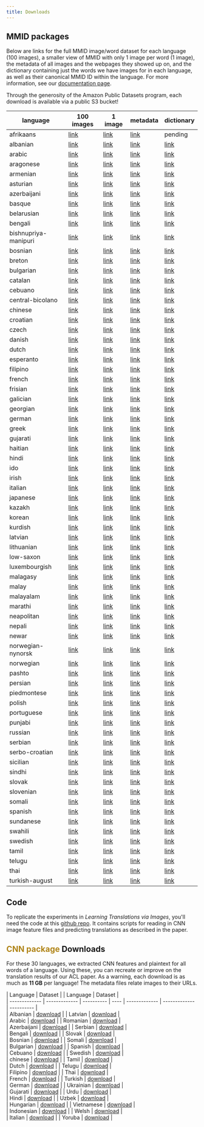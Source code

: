 ```yaml
---
title: Downloads
---
```




## MMID packages
Below are links for the full MMID image/word dataset for each language (100 images), a smaller view of MMID with only 1 image per word (1 image), the metadata of all images and the webpages they showed up on, and the dictionary containing just the words we have images for in each language, as well as their canonical MMID ID within the language. For more information, see our [documentation page](https://multilingual-images.org/doc.html).

Through the generosity of the Amazon Public Datasets program, each download is available via a public S3 bucket!

| language | 100 images | 1 image | metadata | dictionary |
| -------- | -------- | -------- | -------- | -------- |
| afrikaans | [link](https://s3.amazonaws.com/mmid-pds/language_image_packages/scale-afrikaans-package.tgz) | [link](https://s3.amazonaws.com/mmid-pds/mini_language_image_packages/mini-afrikaans-package.tgz) | [link](https://s3.amazonaws.com/mmid-pds/language_metadata_files/metadata-afrikaans-package.jsonl) | pending |
| albanian | [link](https://s3.amazonaws.com/mmid-pds/language_image_packages/scale-albanian-package.tgz) | [link](https://s3.amazonaws.com/mmid-pds/mini_language_image_packages/mini-albanian-package.tgz) | [link](https://s3.amazonaws.com/mmid-pds/language_metadata_files/metadata-albanian-package.jsonl) | [link](https://s3.amazonaws.com/mmid-pds/language_index_files/index-albanian-package.tsv) |
| arabic | [link](https://s3.amazonaws.com/mmid-pds/language_image_packages/scale-arabic-package.tgz) | [link](https://s3.amazonaws.com/mmid-pds/mini_language_image_packages/mini-arabic-package.tgz) | [link](https://s3.amazonaws.com/mmid-pds/language_metadata_files/metadata-arabic-package.jsonl) | [link](https://s3.amazonaws.com/mmid-pds/language_index_files/index-arabic-package.tsv) |
| aragonese | [link](https://s3.amazonaws.com/mmid-pds/language_image_packages/scale-aragonese-package.tgz) | [link](https://s3.amazonaws.com/mmid-pds/mini_language_image_packages/mini-aragonese-package.tgz) | [link](https://s3.amazonaws.com/mmid-pds/language_metadata_files/metadata-aragonese-package.jsonl) | [link](https://s3.amazonaws.com/mmid-pds/language_index_files/index-aragonese-package.tsv) |
| armenian | [link](https://s3.amazonaws.com/mmid-pds/language_image_packages/scale-armenian-package.tgz) | [link](https://s3.amazonaws.com/mmid-pds/mini_language_image_packages/mini-armenian-package.tgz) | [link](https://s3.amazonaws.com/mmid-pds/language_metadata_files/metadata-armenian-package.jsonl) | [link](https://s3.amazonaws.com/mmid-pds/language_index_files/index-armenian-package.tsv) |
| asturian | [link](https://s3.amazonaws.com/mmid-pds/language_image_packages/scale-asturian-package.tgz) | [link](https://s3.amazonaws.com/mmid-pds/mini_language_image_packages/mini-asturian-package.tgz) | [link](https://s3.amazonaws.com/mmid-pds/language_metadata_files/metadata-asturian-package.jsonl) | [link](https://s3.amazonaws.com/mmid-pds/language_index_files/index-asturian-package.tsv) |
| azerbaijani | [link](https://s3.amazonaws.com/mmid-pds/language_image_packages/scale-azerbaijani-package.tgz) | [link](https://s3.amazonaws.com/mmid-pds/mini_language_image_packages/mini-azerbaijani-package.tgz) | [link](https://s3.amazonaws.com/mmid-pds/language_metadata_files/metadata-azerbaijani-package.jsonl) | [link](https://s3.amazonaws.com/mmid-pds/language_index_files/index-azerbaijani-package.tsv) |
| basque | [link](https://s3.amazonaws.com/mmid-pds/language_image_packages/scale-basque-package.tgz) | [link](https://s3.amazonaws.com/mmid-pds/mini_language_image_packages/mini-basque-package.tgz) | [link](https://s3.amazonaws.com/mmid-pds/language_metadata_files/metadata-basque-package.jsonl) | [link](https://s3.amazonaws.com/mmid-pds/language_index_files/index-basque-package.tsv) |
| belarusian | [link](https://s3.amazonaws.com/mmid-pds/language_image_packages/scale-belarusian-package.tgz) | [link](https://s3.amazonaws.com/mmid-pds/mini_language_image_packages/mini-belarusian-package.tgz) | [link](https://s3.amazonaws.com/mmid-pds/language_metadata_files/metadata-belarusian-package.jsonl) | [link](https://s3.amazonaws.com/mmid-pds/language_index_files/index-belarusian-package.tsv) |
| bengali | [link](https://s3.amazonaws.com/mmid-pds/language_image_packages/scale-bengali-package.tgz) | [link](https://s3.amazonaws.com/mmid-pds/mini_language_image_packages/mini-bengali-package.tgz) | [link](https://s3.amazonaws.com/mmid-pds/language_metadata_files/metadata-bengali-package.jsonl) | [link](https://s3.amazonaws.com/mmid-pds/language_index_files/index-bengali-package.tsv) |
| bishnupriya-manipuri | [link](https://s3.amazonaws.com/mmid-pds/language_image_packages/scale-bishnupriya-manipuri-package.tgz) | [link](https://s3.amazonaws.com/mmid-pds/mini_language_image_packages/mini-bishnupriya-manipuri-package.tgz) | [link](https://s3.amazonaws.com/mmid-pds/language_metadata_files/metadata-bishnupriya-manipuri-package.jsonl) | [link](https://s3.amazonaws.com/mmid-pds/language_index_files/index-bishnupriya-manipuri-package.tsv) |
| bosnian | [link](https://s3.amazonaws.com/mmid-pds/language_image_packages/scale-bosnian-package.tgz) | [link](https://s3.amazonaws.com/mmid-pds/mini_language_image_packages/mini-bosnian-package.tgz) | [link](https://s3.amazonaws.com/mmid-pds/language_metadata_files/metadata-bosnian-package.jsonl) | [link](https://s3.amazonaws.com/mmid-pds/language_index_files/index-bosnian-package.tsv) |
| breton | [link](https://s3.amazonaws.com/mmid-pds/language_image_packages/scale-breton-package.tgz) | [link](https://s3.amazonaws.com/mmid-pds/mini_language_image_packages/mini-breton-package.tgz) | [link](https://s3.amazonaws.com/mmid-pds/language_metadata_files/metadata-breton-package.jsonl) | [link](https://s3.amazonaws.com/mmid-pds/language_index_files/index-breton-package.tsv) |
| bulgarian | [link](https://s3.amazonaws.com/mmid-pds/language_image_packages/scale-bulgarian-package.tgz) | [link](https://s3.amazonaws.com/mmid-pds/mini_language_image_packages/mini-bulgarian-package.tgz) | [link](https://s3.amazonaws.com/mmid-pds/language_metadata_files/metadata-bulgarian-package.jsonl) | [link](https://s3.amazonaws.com/mmid-pds/language_index_files/index-bulgarian-package.tsv) |
| catalan | [link](https://s3.amazonaws.com/mmid-pds/language_image_packages/scale-catalan-package.tgz) | [link](https://s3.amazonaws.com/mmid-pds/mini_language_image_packages/mini-catalan-package.tgz) | [link](https://s3.amazonaws.com/mmid-pds/language_metadata_files/metadata-catalan-package.jsonl) | [link](https://s3.amazonaws.com/mmid-pds/language_index_files/index-catalan-package.tsv) |
| cebuano | [link](https://s3.amazonaws.com/mmid-pds/language_image_packages/scale-cebuano-package.tgz) | [link](https://s3.amazonaws.com/mmid-pds/mini_language_image_packages/mini-cebuano-package.tgz) | [link](https://s3.amazonaws.com/mmid-pds/language_metadata_files/metadata-cebuano-package.jsonl) | [link](https://s3.amazonaws.com/mmid-pds/language_index_files/index-cebuano-package.tsv) |
| central-bicolano | [link](https://s3.amazonaws.com/mmid-pds/language_image_packages/scale-central-bicolano-package.tgz) | [link](https://s3.amazonaws.com/mmid-pds/mini_language_image_packages/mini-central-bicolano-package.tgz) | [link](https://s3.amazonaws.com/mmid-pds/language_metadata_files/metadata-central-bicolano-package.jsonl) | [link](https://s3.amazonaws.com/mmid-pds/language_index_files/index-central-bicolano-package.tsv) |
| chinese | [link](https://s3.amazonaws.com/mmid-pds/language_image_packages/scale-chinese-package.tgz) | [link](https://s3.amazonaws.com/mmid-pds/mini_language_image_packages/mini-chinese-package.tgz) | [link](https://s3.amazonaws.com/mmid-pds/language_metadata_files/metadata-chinese-package.jsonl) | [link](https://s3.amazonaws.com/mmid-pds/language_index_files/index-chinese-package.tsv) |
| croatian | [link](https://s3.amazonaws.com/mmid-pds/language_image_packages/scale-croatian-package.tgz) | [link](https://s3.amazonaws.com/mmid-pds/mini_language_image_packages/mini-croatian-package.tgz) | [link](https://s3.amazonaws.com/mmid-pds/language_metadata_files/metadata-croatian-package.jsonl) | [link](https://s3.amazonaws.com/mmid-pds/language_index_files/index-croatian-package.tsv) |
| czech | [link](https://s3.amazonaws.com/mmid-pds/language_image_packages/scale-czech-package.tgz) | [link](https://s3.amazonaws.com/mmid-pds/mini_language_image_packages/mini-czech-package.tgz) | [link](https://s3.amazonaws.com/mmid-pds/language_metadata_files/metadata-czech-package.jsonl) | [link](https://s3.amazonaws.com/mmid-pds/language_index_files/index-czech-package.tsv) |
| danish | [link](https://s3.amazonaws.com/mmid-pds/language_image_packages/scale-danish-package.tgz) | [link](https://s3.amazonaws.com/mmid-pds/mini_language_image_packages/mini-danish-package.tgz) | [link](https://s3.amazonaws.com/mmid-pds/language_metadata_files/metadata-danish-package.jsonl) | [link](https://s3.amazonaws.com/mmid-pds/language_index_files/index-danish-package.tsv) |
| dutch | [link](https://s3.amazonaws.com/mmid-pds/language_image_packages/scale-dutch-package.tgz) | [link](https://s3.amazonaws.com/mmid-pds/mini_language_image_packages/mini-dutch-package.tgz) | [link](https://s3.amazonaws.com/mmid-pds/language_metadata_files/metadata-dutch-package.jsonl) | [link](https://s3.amazonaws.com/mmid-pds/language_index_files/index-dutch-package.tsv) |
| esperanto | [link](https://s3.amazonaws.com/mmid-pds/language_image_packages/scale-esperanto-package.tgz) | [link](https://s3.amazonaws.com/mmid-pds/mini_language_image_packages/mini-esperanto-package.tgz) | [link](https://s3.amazonaws.com/mmid-pds/language_metadata_files/metadata-esperanto-package.jsonl) | [link](https://s3.amazonaws.com/mmid-pds/language_index_files/index-esperanto-package.tsv) |
| filipino | [link](https://s3.amazonaws.com/mmid-pds/language_image_packages/scale-filipino-package.tgz) | [link](https://s3.amazonaws.com/mmid-pds/mini_language_image_packages/mini-filipino-package.tgz) | [link](https://s3.amazonaws.com/mmid-pds/language_metadata_files/metadata-filipino-package.jsonl) | [link](https://s3.amazonaws.com/mmid-pds/language_index_files/index-filipino-package.tsv) |
| french | [link](https://s3.amazonaws.com/mmid-pds/language_image_packages/scale-french-package.tgz) | [link](https://s3.amazonaws.com/mmid-pds/mini_language_image_packages/mini-french-package.tgz) | [link](https://s3.amazonaws.com/mmid-pds/language_metadata_files/metadata-french-package.jsonl) | [link](https://s3.amazonaws.com/mmid-pds/language_index_files/index-french-package.tsv) |
| frisian | [link](https://s3.amazonaws.com/mmid-pds/language_image_packages/scale-frisian-package.tgz) | [link](https://s3.amazonaws.com/mmid-pds/mini_language_image_packages/mini-frisian-package.tgz) | [link](https://s3.amazonaws.com/mmid-pds/language_metadata_files/metadata-frisian-package.jsonl) | [link](https://s3.amazonaws.com/mmid-pds/language_index_files/index-frisian-package.tsv) |
| galician | [link](https://s3.amazonaws.com/mmid-pds/language_image_packages/scale-galician-package.tgz) | [link](https://s3.amazonaws.com/mmid-pds/mini_language_image_packages/mini-galician-package.tgz) | [link](https://s3.amazonaws.com/mmid-pds/language_metadata_files/metadata-galician-package.jsonl) | [link](https://s3.amazonaws.com/mmid-pds/language_index_files/index-galician-package.tsv) |
| georgian | [link](https://s3.amazonaws.com/mmid-pds/language_image_packages/scale-georgian-package.tgz) | [link](https://s3.amazonaws.com/mmid-pds/mini_language_image_packages/mini-georgian-package.tgz) | [link](https://s3.amazonaws.com/mmid-pds/language_metadata_files/metadata-georgian-package.jsonl) | [link](https://s3.amazonaws.com/mmid-pds/language_index_files/index-georgian-package.tsv) |
| german | [link](https://s3.amazonaws.com/mmid-pds/language_image_packages/scale-german-package.tgz) | [link](https://s3.amazonaws.com/mmid-pds/mini_language_image_packages/mini-german-package.tgz) | [link](https://s3.amazonaws.com/mmid-pds/language_metadata_files/metadata-german-package.jsonl) | [link](https://s3.amazonaws.com/mmid-pds/language_index_files/index-german-package.tsv) |
| greek | [link](https://s3.amazonaws.com/mmid-pds/language_image_packages/scale-greek-package.tgz) | [link](https://s3.amazonaws.com/mmid-pds/mini_language_image_packages/mini-greek-package.tgz) | [link](https://s3.amazonaws.com/mmid-pds/language_metadata_files/metadata-greek-package.jsonl) | [link](https://s3.amazonaws.com/mmid-pds/language_index_files/index-greek-package.tsv) |
| gujarati | [link](https://s3.amazonaws.com/mmid-pds/language_image_packages/scale-gujarati-package.tgz) | [link](https://s3.amazonaws.com/mmid-pds/mini_language_image_packages/mini-gujarati-package.tgz) | [link](https://s3.amazonaws.com/mmid-pds/language_metadata_files/metadata-gujarati-package.jsonl) | [link](https://s3.amazonaws.com/mmid-pds/language_index_files/index-gujarati-package.tsv) |
| haitian | [link](https://s3.amazonaws.com/mmid-pds/language_image_packages/scale-haitian-package.tgz) | [link](https://s3.amazonaws.com/mmid-pds/mini_language_image_packages/mini-haitian-package.tgz) | [link](https://s3.amazonaws.com/mmid-pds/language_metadata_files/metadata-haitian-package.jsonl) | [link](https://s3.amazonaws.com/mmid-pds/language_index_files/index-haitian-package.tsv) |
| hindi | [link](https://s3.amazonaws.com/mmid-pds/language_image_packages/scale-hindi-package.tgz) | [link](https://s3.amazonaws.com/mmid-pds/mini_language_image_packages/mini-hindi-package.tgz) | [link](https://s3.amazonaws.com/mmid-pds/language_metadata_files/metadata-hindi-package.jsonl) | [link](https://s3.amazonaws.com/mmid-pds/language_index_files/index-hindi-package.tsv) |
| ido | [link](https://s3.amazonaws.com/mmid-pds/language_image_packages/scale-ido-package.tgz) | [link](https://s3.amazonaws.com/mmid-pds/mini_language_image_packages/mini-ido-package.tgz) | [link](https://s3.amazonaws.com/mmid-pds/language_metadata_files/metadata-ido-package.jsonl) | [link](https://s3.amazonaws.com/mmid-pds/language_index_files/index-ido-package.tsv) |
| irish | [link](https://s3.amazonaws.com/mmid-pds/language_image_packages/scale-irish-package.tgz) | [link](https://s3.amazonaws.com/mmid-pds/mini_language_image_packages/mini-irish-package.tgz) | [link](https://s3.amazonaws.com/mmid-pds/language_metadata_files/metadata-irish-package.jsonl) | [link](https://s3.amazonaws.com/mmid-pds/language_index_files/index-irish-package.tsv) |
| italian | [link](https://s3.amazonaws.com/mmid-pds/language_image_packages/scale-italian-package.tgz) | [link](https://s3.amazonaws.com/mmid-pds/mini_language_image_packages/mini-italian-package.tgz) | [link](https://s3.amazonaws.com/mmid-pds/language_metadata_files/metadata-italian-package.jsonl) | [link](https://s3.amazonaws.com/mmid-pds/language_index_files/index-italian-package.tsv) |
| japanese | [link](https://s3.amazonaws.com/mmid-pds/language_image_packages/scale-japanese-package.tgz) | [link](https://s3.amazonaws.com/mmid-pds/mini_language_image_packages/mini-japanese-package.tgz) | [link](https://s3.amazonaws.com/mmid-pds/language_metadata_files/metadata-japanese-package.jsonl) | [link](https://s3.amazonaws.com/mmid-pds/language_index_files/index-japanese-package.tsv) |
| kazakh | [link](https://s3.amazonaws.com/mmid-pds/language_image_packages/scale-kazakh-package.tgz) | [link](https://s3.amazonaws.com/mmid-pds/mini_language_image_packages/mini-kazakh-package.tgz) | [link](https://s3.amazonaws.com/mmid-pds/language_metadata_files/metadata-kazakh-package.jsonl) | [link](https://s3.amazonaws.com/mmid-pds/language_index_files/index-kazakh-package.tsv) |
| korean | [link](https://s3.amazonaws.com/mmid-pds/language_image_packages/scale-korean-package.tgz) | [link](https://s3.amazonaws.com/mmid-pds/mini_language_image_packages/mini-korean-package.tgz) | [link](https://s3.amazonaws.com/mmid-pds/language_metadata_files/metadata-korean-package.jsonl) | [link](https://s3.amazonaws.com/mmid-pds/language_index_files/index-korean-package.tsv) |
| kurdish | [link](https://s3.amazonaws.com/mmid-pds/language_image_packages/scale-kurdish-package.tgz) | [link](https://s3.amazonaws.com/mmid-pds/mini_language_image_packages/mini-kurdish-package.tgz) | [link](https://s3.amazonaws.com/mmid-pds/language_metadata_files/metadata-kurdish-package.jsonl) | [link](https://s3.amazonaws.com/mmid-pds/language_index_files/index-kurdish-package.tsv) |
| latvian | [link](https://s3.amazonaws.com/mmid-pds/language_image_packages/scale-latvian-package.tgz) | [link](https://s3.amazonaws.com/mmid-pds/mini_language_image_packages/mini-latvian-package.tgz) | [link](https://s3.amazonaws.com/mmid-pds/language_metadata_files/metadata-latvian-package.jsonl) | [link](https://s3.amazonaws.com/mmid-pds/language_index_files/index-latvian-package.tsv) |
| lithuanian | [link](https://s3.amazonaws.com/mmid-pds/language_image_packages/scale-lithuanian-package.tgz) | [link](https://s3.amazonaws.com/mmid-pds/mini_language_image_packages/mini-lithuanian-package.tgz) | [link](https://s3.amazonaws.com/mmid-pds/language_metadata_files/metadata-lithuanian-package.jsonl) | [link](https://s3.amazonaws.com/mmid-pds/language_index_files/index-lithuanian-package.tsv) |
| low-saxon | [link](https://s3.amazonaws.com/mmid-pds/language_image_packages/scale-low-saxon-package.tgz) | [link](https://s3.amazonaws.com/mmid-pds/mini_language_image_packages/mini-low-saxon-package.tgz) | [link](https://s3.amazonaws.com/mmid-pds/language_metadata_files/metadata-low-saxon-package.jsonl) | [link](https://s3.amazonaws.com/mmid-pds/language_index_files/index-low-saxon-package.tsv) |
| luxembourgish | [link](https://s3.amazonaws.com/mmid-pds/language_image_packages/scale-luxembourgish-package.tgz) | [link](https://s3.amazonaws.com/mmid-pds/mini_language_image_packages/mini-luxembourgish-package.tgz) | [link](https://s3.amazonaws.com/mmid-pds/language_metadata_files/metadata-luxembourgish-package.jsonl) | [link](https://s3.amazonaws.com/mmid-pds/language_index_files/index-luxembourgish-package.tsv) |
| malagasy | [link](https://s3.amazonaws.com/mmid-pds/language_image_packages/scale-malagasy-package.tgz) | [link](https://s3.amazonaws.com/mmid-pds/mini_language_image_packages/mini-malagasy-package.tgz) | [link](https://s3.amazonaws.com/mmid-pds/language_metadata_files/metadata-malagasy-package.jsonl) | [link](https://s3.amazonaws.com/mmid-pds/language_index_files/index-malagasy-package.tsv) |
| malay | [link](https://s3.amazonaws.com/mmid-pds/language_image_packages/scale-malay-package.tgz) | [link](https://s3.amazonaws.com/mmid-pds/mini_language_image_packages/mini-malay-package.tgz) | [link](https://s3.amazonaws.com/mmid-pds/language_metadata_files/metadata-malay-package.jsonl) | [link](https://s3.amazonaws.com/mmid-pds/language_index_files/index-malay-package.tsv) |
| malayalam | [link](https://s3.amazonaws.com/mmid-pds/language_image_packages/scale-malayalam-package.tgz) | [link](https://s3.amazonaws.com/mmid-pds/mini_language_image_packages/mini-malayalam-package.tgz) | [link](https://s3.amazonaws.com/mmid-pds/language_metadata_files/metadata-malayalam-package.jsonl) | [link](https://s3.amazonaws.com/mmid-pds/language_index_files/index-malayalam-package.tsv) |
| marathi | [link](https://s3.amazonaws.com/mmid-pds/language_image_packages/scale-marathi-package.tgz) | [link](https://s3.amazonaws.com/mmid-pds/mini_language_image_packages/mini-marathi-package.tgz) | [link](https://s3.amazonaws.com/mmid-pds/language_metadata_files/metadata-marathi-package.jsonl) | [link](https://s3.amazonaws.com/mmid-pds/language_index_files/index-marathi-package.tsv) |
| neapolitan | [link](https://s3.amazonaws.com/mmid-pds/language_image_packages/scale-neapolitan-package.tgz) | [link](https://s3.amazonaws.com/mmid-pds/mini_language_image_packages/mini-neapolitan-package.tgz) | [link](https://s3.amazonaws.com/mmid-pds/language_metadata_files/metadata-neapolitan-package.jsonl) | [link](https://s3.amazonaws.com/mmid-pds/language_index_files/index-neapolitan-package.tsv) |
| nepali | [link](https://s3.amazonaws.com/mmid-pds/language_image_packages/scale-nepali-package.tgz) | [link](https://s3.amazonaws.com/mmid-pds/mini_language_image_packages/mini-nepali-package.tgz) | [link](https://s3.amazonaws.com/mmid-pds/language_metadata_files/metadata-nepali-package.jsonl) | [link](https://s3.amazonaws.com/mmid-pds/language_index_files/index-nepali-package.tsv) |
| newar | [link](https://s3.amazonaws.com/mmid-pds/language_image_packages/scale-newar-package.tgz) | [link](https://s3.amazonaws.com/mmid-pds/mini_language_image_packages/mini-newar-package.tgz) | [link](https://s3.amazonaws.com/mmid-pds/language_metadata_files/metadata-newar-package.jsonl) | [link](https://s3.amazonaws.com/mmid-pds/language_index_files/index-newar-package.tsv) |
| norwegian-nynorsk | [link](https://s3.amazonaws.com/mmid-pds/language_image_packages/scale-norwegian-nynorsk-package.tgz) | [link](https://s3.amazonaws.com/mmid-pds/mini_language_image_packages/mini-norwegian-nynorsk-package.tgz) | [link](https://s3.amazonaws.com/mmid-pds/language_metadata_files/metadata-norwegian-nynorsk-package.jsonl) | [link](https://s3.amazonaws.com/mmid-pds/language_index_files/index-norwegian-nynorsk-package.tsv) |
| norwegian | [link](https://s3.amazonaws.com/mmid-pds/language_image_packages/scale-norwegian-package.tgz) | [link](https://s3.amazonaws.com/mmid-pds/mini_language_image_packages/mini-norwegian-package.tgz) | [link](https://s3.amazonaws.com/mmid-pds/language_metadata_files/metadata-norwegian-package.jsonl) | [link](https://s3.amazonaws.com/mmid-pds/language_index_files/index-norwegian-package.tsv) |
| pashto | [link](https://s3.amazonaws.com/mmid-pds/language_image_packages/scale-pashto-package.tgz) | [link](https://s3.amazonaws.com/mmid-pds/mini_language_image_packages/mini-pashto-package.tgz) | [link](https://s3.amazonaws.com/mmid-pds/language_metadata_files/metadata-pashto-package.jsonl) | [link](https://s3.amazonaws.com/mmid-pds/language_index_files/index-pashto-package.tsv) |
| persian | [link](https://s3.amazonaws.com/mmid-pds/language_image_packages/scale-persian-package.tgz) | [link](https://s3.amazonaws.com/mmid-pds/mini_language_image_packages/mini-persian-package.tgz) | [link](https://s3.amazonaws.com/mmid-pds/language_metadata_files/metadata-persian-package.jsonl) | [link](https://s3.amazonaws.com/mmid-pds/language_index_files/index-persian-package.tsv) |
| piedmontese | [link](https://s3.amazonaws.com/mmid-pds/language_image_packages/scale-piedmontese-package.tgz) | [link](https://s3.amazonaws.com/mmid-pds/mini_language_image_packages/mini-piedmontese-package.tgz) | [link](https://s3.amazonaws.com/mmid-pds/language_metadata_files/metadata-piedmontese-package.jsonl) | [link](https://s3.amazonaws.com/mmid-pds/language_index_files/index-piedmontese-package.tsv) |
| polish | [link](https://s3.amazonaws.com/mmid-pds/language_image_packages/scale-polish-package.tgz) | [link](https://s3.amazonaws.com/mmid-pds/mini_language_image_packages/mini-polish-package.tgz) | [link](https://s3.amazonaws.com/mmid-pds/language_metadata_files/metadata-polish-package.jsonl) | [link](https://s3.amazonaws.com/mmid-pds/language_index_files/index-polish-package.tsv) |
| portuguese | [link](https://s3.amazonaws.com/mmid-pds/language_image_packages/scale-portuguese-package.tgz) | [link](https://s3.amazonaws.com/mmid-pds/mini_language_image_packages/mini-portuguese-package.tgz) | [link](https://s3.amazonaws.com/mmid-pds/language_metadata_files/metadata-portuguese-package.jsonl) | [link](https://s3.amazonaws.com/mmid-pds/language_index_files/index-portuguese-package.tsv) |
| punjabi | [link](https://s3.amazonaws.com/mmid-pds/language_image_packages/scale-punjabi-package.tgz) | [link](https://s3.amazonaws.com/mmid-pds/mini_language_image_packages/mini-punjabi-package.tgz) | [link](https://s3.amazonaws.com/mmid-pds/language_metadata_files/metadata-punjabi-package.jsonl) | [link](https://s3.amazonaws.com/mmid-pds/language_index_files/index-punjabi-package.tsv) |
| russian | [link](https://s3.amazonaws.com/mmid-pds/language_image_packages/scale-russian-package.tgz) | [link](https://s3.amazonaws.com/mmid-pds/mini_language_image_packages/mini-russian-package.tgz) | [link](https://s3.amazonaws.com/mmid-pds/language_metadata_files/metadata-russian-package.jsonl) | [link](https://s3.amazonaws.com/mmid-pds/language_index_files/index-russian-package.tsv) |
| serbian | [link](https://s3.amazonaws.com/mmid-pds/language_image_packages/scale-serbian-package.tgz) | [link](https://s3.amazonaws.com/mmid-pds/mini_language_image_packages/mini-serbian-package.tgz) | [link](https://s3.amazonaws.com/mmid-pds/language_metadata_files/metadata-serbian-package.jsonl) | [link](https://s3.amazonaws.com/mmid-pds/language_index_files/index-serbian-package.tsv) |
| serbo-croatian | [link](https://s3.amazonaws.com/mmid-pds/language_image_packages/scale-serbo-croatian-package.tgz) | [link](https://s3.amazonaws.com/mmid-pds/mini_language_image_packages/mini-serbo-croatian-package.tgz) | [link](https://s3.amazonaws.com/mmid-pds/language_metadata_files/metadata-serbo-croatian-package.jsonl) | [link](https://s3.amazonaws.com/mmid-pds/language_index_files/index-serbo-croatian-package.tsv) |
| sicilian | [link](https://s3.amazonaws.com/mmid-pds/language_image_packages/scale-sicilian-package.tgz) | [link](https://s3.amazonaws.com/mmid-pds/mini_language_image_packages/mini-sicilian-package.tgz) | [link](https://s3.amazonaws.com/mmid-pds/language_metadata_files/metadata-sicilian-package.jsonl) | [link](https://s3.amazonaws.com/mmid-pds/language_index_files/index-sicilian-package.tsv) |
| sindhi | [link](https://s3.amazonaws.com/mmid-pds/language_image_packages/scale-sindhi-package.tgz) | [link](https://s3.amazonaws.com/mmid-pds/mini_language_image_packages/mini-sindhi-package.tgz) | [link](https://s3.amazonaws.com/mmid-pds/language_metadata_files/metadata-sindhi-package.jsonl) | [link](https://s3.amazonaws.com/mmid-pds/language_index_files/index-sindhi-package.tsv) |
| slovak | [link](https://s3.amazonaws.com/mmid-pds/language_image_packages/scale-slovak-package.tgz) | [link](https://s3.amazonaws.com/mmid-pds/mini_language_image_packages/mini-slovak-package.tgz) | [link](https://s3.amazonaws.com/mmid-pds/language_metadata_files/metadata-slovak-package.jsonl) | [link](https://s3.amazonaws.com/mmid-pds/language_index_files/index-slovak-package.tsv) |
| slovenian | [link](https://s3.amazonaws.com/mmid-pds/language_image_packages/scale-slovenian-package.tgz) | [link](https://s3.amazonaws.com/mmid-pds/mini_language_image_packages/mini-slovenian-package.tgz) | [link](https://s3.amazonaws.com/mmid-pds/language_metadata_files/metadata-slovenian-package.jsonl) | [link](https://s3.amazonaws.com/mmid-pds/language_index_files/index-slovenian-package.tsv) |
| somali | [link](https://s3.amazonaws.com/mmid-pds/language_image_packages/scale-somali-package.tgz) | [link](https://s3.amazonaws.com/mmid-pds/mini_language_image_packages/mini-somali-package.tgz) | [link](https://s3.amazonaws.com/mmid-pds/language_metadata_files/metadata-somali-package.jsonl) | [link](https://s3.amazonaws.com/mmid-pds/language_index_files/index-somali-package.tsv) |
| spanish | [link](https://s3.amazonaws.com/mmid-pds/language_image_packages/scale-spanish-package.tgz) | [link](https://s3.amazonaws.com/mmid-pds/mini_language_image_packages/mini-spanish-package.tgz) | [link](https://s3.amazonaws.com/mmid-pds/language_metadata_files/metadata-spanish-package.jsonl) | [link](https://s3.amazonaws.com/mmid-pds/language_index_files/index-spanish-package.tsv) |
| sundanese | [link](https://s3.amazonaws.com/mmid-pds/language_image_packages/scale-sundanese-package.tgz) | [link](https://s3.amazonaws.com/mmid-pds/mini_language_image_packages/mini-sundanese-package.tgz) | [link](https://s3.amazonaws.com/mmid-pds/language_metadata_files/metadata-sundanese-package.jsonl) | [link](https://s3.amazonaws.com/mmid-pds/language_index_files/index-sundanese-package.tsv) |
| swahili | [link](https://s3.amazonaws.com/mmid-pds/language_image_packages/scale-swahili-package.tgz) | [link](https://s3.amazonaws.com/mmid-pds/mini_language_image_packages/mini-swahili-package.tgz) | [link](https://s3.amazonaws.com/mmid-pds/language_metadata_files/metadata-swahili-package.jsonl) | [link](https://s3.amazonaws.com/mmid-pds/language_index_files/index-swahili-package.tsv) |
| swedish | [link](https://s3.amazonaws.com/mmid-pds/language_image_packages/scale-swedish-package.tgz) | [link](https://s3.amazonaws.com/mmid-pds/mini_language_image_packages/mini-swedish-package.tgz) | [link](https://s3.amazonaws.com/mmid-pds/language_metadata_files/metadata-swedish-package.jsonl) | [link](https://s3.amazonaws.com/mmid-pds/language_index_files/index-swedish-package.tsv) |
| tamil | [link](https://s3.amazonaws.com/mmid-pds/language_image_packages/scale-tamil-package.tgz) | [link](https://s3.amazonaws.com/mmid-pds/mini_language_image_packages/mini-tamil-package.tgz) | [link](https://s3.amazonaws.com/mmid-pds/language_metadata_files/metadata-tamil-package.jsonl) | [link](https://s3.amazonaws.com/mmid-pds/language_index_files/index-tamil-package.tsv) |
| telugu | [link](https://s3.amazonaws.com/mmid-pds/language_image_packages/scale-telugu-package.tgz) | [link](https://s3.amazonaws.com/mmid-pds/mini_language_image_packages/mini-telugu-package.tgz) | [link](https://s3.amazonaws.com/mmid-pds/language_metadata_files/metadata-telugu-package.jsonl) | [link](https://s3.amazonaws.com/mmid-pds/language_index_files/index-telugu-package.tsv) |
| thai | [link](https://s3.amazonaws.com/mmid-pds/language_image_packages/scale-thai-package.tgz) | [link](https://s3.amazonaws.com/mmid-pds/mini_language_image_packages/mini-thai-package.tgz) | [link](https://s3.amazonaws.com/mmid-pds/language_metadata_files/metadata-thai-package.jsonl) | [link](https://s3.amazonaws.com/mmid-pds/language_index_files/index-thai-package.tsv) |
| turkish-august | [link](https://s3.amazonaws.com/mmid-pds/language_image_packages/scale-turkish-august-package.tgz) | [link](https://s3.amazonaws.com/mmid-pds/mini_language_image_packages/mini-turkish-august-package.tgz) | [link](https://s3.amazonaws.com/mmid-pds/language_metadata_files/metadata-turkish-august-package.jsonl) | [link](https://s3.amazonaws.com/mmid-pds/language_index_files/index-turkish-august-package.tsv) |
## Code

To replicate the experiments in _Learning Translations via Images_, you'll need the code at this [github repo](https://github.com/john-hewitt/mmid-tools).
It contains  scripts for reading in CNN image feature files and predicting translations as described in the paper.


## **<span style="color:#B08519">CNN package</span>** Downloads

For these 30 languages, we extracted CNN features and plaintext for all words of a language. Using these, you can recreate or improve on the translation results of our ACL paper. As a warning, each download is as much as **11 GB** per language!
The metadata files relate images to their URLs.

| Language      |  Dataset   |          | Language      |  Dataset     |     
| ------------- | ------------- | ---------- | ---- | ------------- | ------------- | ---------- |        
| Albanian | [download](http://nlpgrid.seas.upenn.edu/MMID/albanian.tar.gz)  |          | Latvian | [download](http://nlpgrid.seas.upenn.edu/MMID/latvian.tar.gz)  |    
| Arabic | [download](http://nlpgrid.seas.upenn.edu/MMID/arabic.tar.gz)  |            | Romanian | [download](http://nlpgrid.seas.upenn.edu/MMID/romanian.tar.gz)  |    
| Azerbaijani | [download](http://nlpgrid.seas.upenn.edu/MMID/azerbaijani.tar.gz)  |       | Serbian | [download](http://nlpgrid.seas.upenn.edu/MMID/serbian.tar.gz)  |     
| Bengali | [download](http://nlpgrid.seas.upenn.edu/MMID/bengali.tar.gz)  |           | Slovak | [download](http://nlpgrid.seas.upenn.edu/MMID/slovak.tar.gz)  |      
| Bosnian | [download](http://nlpgrid.seas.upenn.edu/MMID/bosnian.tar.gz)  |           | Somali | [download](http://nlpgrid.seas.upenn.edu/MMID/somali.tar.gz)  |      
| Bulgarian | [download](http://nlpgrid.seas.upenn.edu/MMID/bulgarian.tar.gz)  |         | Spanish | [download](http://nlpgrid.seas.upenn.edu/MMID/spanish.tar.gz)  |     
| Cebuano | [download](http://nlpgrid.seas.upenn.edu/MMID/cebuano.tar.gz)  |           | Swedish | [download](http://nlpgrid.seas.upenn.edu/MMID/swedish.tar.gz)  |     
| chinese | [download](http://nlpgrid.seas.upenn.edu/MMID/chinese.tar.gz)  |           | Tamil | [download](http://nlpgrid.seas.upenn.edu/MMID/tamil.tar.gz)  |       
| Dutch | [download](http://nlpgrid.seas.upenn.edu/MMID/dutch.tar.gz)  |             | Telugu | [download](http://nlpgrid.seas.upenn.edu/MMID/telugu.tar.gz)  |      
| Filipino | [download](http://nlpgrid.seas.upenn.edu/MMID/filipino.tar.gz)  |          | Thai | [download](http://nlpgrid.seas.upenn.edu/MMID/thai.tar.gz)  |    
| French | [download](http://nlpgrid.seas.upenn.edu/MMID/french.tar.gz)  |            | Turkish | [download](http://nlpgrid.seas.upenn.edu/MMID/turkish.tar.gz)  |      
| German | [download](http://nlpgrid.seas.upenn.edu/MMID/german.tar.gz)  |            | Ukrainian | [download](http://nlpgrid.seas.upenn.edu/MMID/ukrainian.tar.gz)  |    
| Gujarati | [download](http://nlpgrid.seas.upenn.edu/MMID/gujarati.tar.gz)  |          | Urdu | [download](http://nlpgrid.seas.upenn.edu/MMID/urdu.tar.gz)  |         
| Hindi | [download](http://nlpgrid.seas.upenn.edu/MMID/hindi.tar.gz)  |             | Uzbek | [download](http://nlpgrid.seas.upenn.edu/MMID/uzbek.tar.gz)  |        
| Hungarian | [download](http://nlpgrid.seas.upenn.edu/MMID/hungarian.tar.gz)  |         | Vietnamese | [download](http://nlpgrid.seas.upenn.edu/MMID/vietnamese.tar.gz)  |   
| Indonesian | [download](http://nlpgrid.seas.upenn.edu/MMID/indonesian.tar.gz)  |        | Welsh | [download](http://nlpgrid.seas.upenn.edu/MMID/welsh.tar.gz)  |        
| Italian | [download](http://nlpgrid.seas.upenn.edu/MMID/italian.tar.gz)  |           | Yoruba | [download](http://nlpgrid.seas.upenn.edu/MMID/yoruba.tar.gz)  |  

